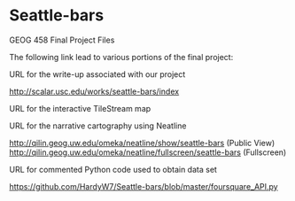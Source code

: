 # Seattle-bars
GEOG 458 Final Project Files

The following link lead to various portions of the final project:

URL for the write-up associated with our project

http://scalar.usc.edu/works/seattle-bars/index

URL for the interactive TileStream map


URL for the narrative cartography using Neatline

http://qilin.geog.uw.edu/omeka/neatline/show/seattle-bars (Public View)
http://qilin.geog.uw.edu/omeka/neatline/fullscreen/seattle-bars (Fullscreen)

URL for commented Python code used to obtain data set

https://github.com/HardyW7/Seattle-bars/blob/master/foursquare_API.py